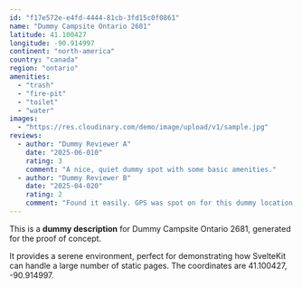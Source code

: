 ```yaml
---
id: "f17e572e-e4fd-4444-81cb-3fd15c0f0861"
name: "Dummy Campsite Ontario 2681"
latitude: 41.100427
longitude: -90.914997
continent: "north-america"
country: "canada"
region: "ontario"
amenities:
  - "trash"
  - "fire-pit"
  - "toilet"
  - "water"
images:
  - "https://res.cloudinary.com/demo/image/upload/v1/sample.jpg"
reviews:
  - author: "Dummy Reviewer A"
    date: "2025-06-010"
    rating: 3
    comment: "A nice, quiet dummy spot with some basic amenities."
  - author: "Dummy Reviewer B"
    date: "2025-04-020"
    rating: 2
    comment: "Found it easily. GPS was spot on for this dummy location."
---
```


This is a **dummy description** for Dummy Campsite Ontario 2681, generated for the proof of concept.

It provides a serene environment, perfect for demonstrating how SvelteKit can handle a large number of static pages. The coordinates are 41.100427, -90.914997.
